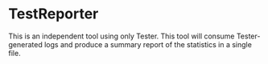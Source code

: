 TestReporter
============

This is an independent tool using only Tester.
This tool will consume Tester-generated logs
and produce a summary report of the statistics
in a single file.
